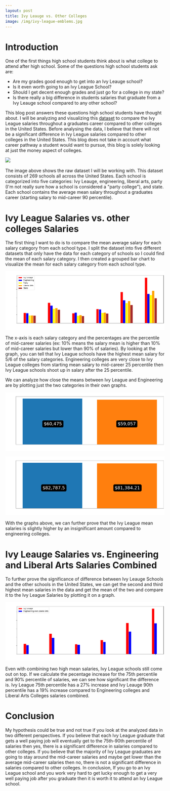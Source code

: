 ```yaml
---
layout: post
title: Ivy Leauge vs. Other Colleges
image: /img/ivy-league-emblems.jpg
---
```

# Introduction
One of the first things high school students think about is what college to attend after high school. Some of the questions high school students ask are: 
  * Are my grades good enough to get into an Ivy Leauge school?
  * Is it even worth going to an Ivy League School?
  * Should I get decent enough grades and just go for a college in my state? 
  * Is there really a big difference in students salaries that graduate from a Ivy Leauge school compared to any other school? 
  
This blog post answers these questions high school students have thought about. I will be analyzing and visualizing this [dataset](https://www.kaggle.com/wsj/college-salaries#salaries-by-college-type.csv) to compare the Ivy League salaries throughout a graduates career compared to other colleges in the United States. Before analysing the data, I believe that there will not be a significant difference in Ivy League salaries compared to other colleges in the United States. This blog does not take in account what career pathway a student would want to pursue, this blog is solely looking at just the money aspect of colleges.

![](https://i.gyazo.com/0a30944743f0f6dbddb0d32c42be1229.png)

The image above shows the raw dataset I will be working with. This dataset consists of 269 schools all across the United States. Each school is categorized into five categories: Ivy Leauge, engineering, liberal arts, party (I'm not really sure how a school is considered a "party college"), and state. Each school contains the average mean salary throughout a graduates career (starting salary to mid-career 90 percentile). 

# Ivy League Salaries vs. other colleges Salaries

The first thing I want to do is to compare the mean average salary for each salary category from each school type. I split the dataset into five different datasets that only have the data for each category of schools so I could find the mean of each salary category. I then created a grouped bar chart to visualize the mean for each salary category from each school type.

![](/img/Placeholder_mean_graph.png)

The x-axis is each salary category and the percentages are the percentile of mid-career salaries (ex: 10% means the salary mean is higher than 10% of mid-career salaries but lower than 90% of salaries). By looking at the graph, you can tell that Ivy League schools have the highest mean salary for 5/6 of the salary categories. Engineering colleges are very close to Ivy League colleges from starting mean salary to mid-career 25 percentile then Ivy League schools shoot up in salary after the 25 percentile.

We can analyze how close the means between Ivy League and Engineering are by plotting just the two categories in their own graphs.

![](/img/Placeholder_ivy_eng_starting_Salary.png)

![](/img/Placeholder_ivy_eng_midcareer25_Salary.png)

With the graphs above, we can further prove that the Ivy League mean salaries is slightly higher by an insignificant amount compared to engineering colleges.

# Ivy Leauge Salaries vs. Engineering and Liberal Arts Salaries Combined

To further prove the significance of difference between Ivy Leauge Schools and the other schools in the United States, we can get the second and third highest mean salaries in the data and get the mean of the two and compare it to the Ivy League Salaries by plotting it on a graph.

![](/img/Placeholder_ivy_eng_arts_mean_graph.png)

Even with combining two high mean salaries, Ivy League schools still come out on top. If we calculate the pecentage increase for the 75th percentile and 90% percentile of salaries, we can see how significant the difference is. Ivy League 75th percentile has a 27% increase and Ivy Leauge 90th percentile has a 19% increase compared to Engineering colleges and Liberal Arts Colleges salaries combined.

# Conclusion

My hypothesis could be true and not true if you look at the analyzed data in two different perspectives. If you believe that each Ivy League graduate that gets a well paying job will eventually get to the 75th-90th percentile of salaries then yes, there is a significant difference in salaries compared to other colleges. If you believe that the majority of Ivy League graduates are going to stay around the mid-career salaries and maybe get lower than the average mid-career salaries then no, there is not a significant difference in salaries compared to other colleges. In conclusion, If you go to an Ivy League school and you work very hard to get lucky enough to get a very well paying job after you graduate then it is worth it to attend an Ivy League school.
